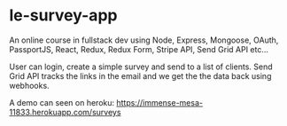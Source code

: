 # le-survey-app

An online course in fullstack dev using Node, Express, Mongoose, OAuth, PassportJS, React, Redux, Redux Form, Stripe API, Send Grid API etc...

User can login, create a simple survey and send to a list of clients. Send Grid API tracks the links in the email and we get the the data back using webhooks.

A demo can seen on heroku: https://immense-mesa-11833.herokuapp.com/surveys
